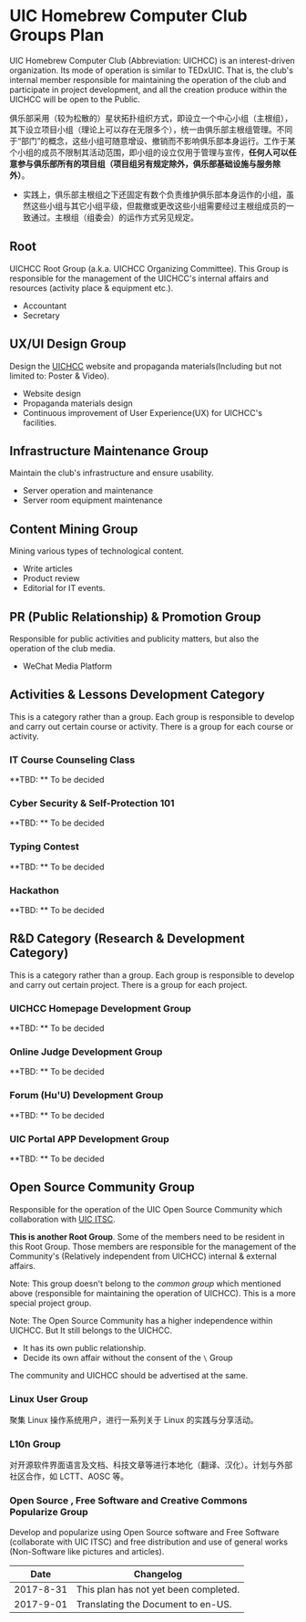 # UIC Homebrew Computer Club Groups Plan


UIC Homebrew Computer Club (Abbreviation: UICHCC) is an interest-driven organization. Its mode of operation is similar to TEDxUIC. That is, the club's internal member responsible for maintaining the operation of the club and participate in project development, and all the creation produce within the UICHCC will be open to the Public.

俱乐部采用（较为松散的）星状拓扑组织方式，即设立一个中心小组（主根组），其下设立项目小组（理论上可以存在无限多个），统一由俱乐部主根组管理。不同于“部门”的概念，这些小组可随意增设、撤销而不影响俱乐部本身运行。工作于某个小组的成员不限制其活动范围，即小组的设立仅用于管理与宣传，**任何人可以任意参与俱乐部所有的项目组（项目组另有规定除外，俱乐部基础设施与服务除外）**。
-  实践上，俱乐部主根组之下还固定有数个负责维护俱乐部本身运作的小组，虽然这些小组与其它小组平级，但裁撤或更改这些小组需要经过主根组成员的一致通过。主根组（组委会）的运作方式另见规定。

## Root

UICHCC Root Group (a.k.a. UICHCC Organizing Committee). This Group is responsible for the management of the UICHCC's internal affairs and resources (activity place & equipment etc.).

- Accountant
- Secretary

## UX/UI Design Group

Design the [UICHCC](https://www.uichcc.com) website and propaganda materials(Including but not limited to: Poster & Video).

- Website design
- Propaganda materials design
- Continuous improvement of User Experience(UX) for UICHCC's facilities.

## Infrastructure Maintenance Group

Maintain the club's infrastructure and ensure usability.
- Server operation and maintenance
- Server room equipment maintenance

## Content Mining Group

Mining various types of technological content. 

- Write articles
- Product review
- Editorial for IT events.

## PR (Public Relationship) & Promotion Group

Responsible for public activities and publicity matters, but also the operation of the club media.

- WeChat Media Platform

## Activities & Lessons Development Category

This is a category rather than a group. Each group is responsible to develop and carry out certain course or activity. There is a group for each course or activity.

### IT Course Counseling Class

**TBD: ** To be decided

### Cyber Security & Self-Protection 101

**TBD: ** To be decided

### Typing Contest

**TBD: ** To be decided

### Hackathon

**TBD: ** To be decided

## R&D Category (Research & Development Category)

This is a category rather than a group. Each group is responsible to develop and carry out certain project. There is a group for each project.

### UICHCC Homepage Development Group

**TBD: ** To be decided

### Online Judge Development Group

**TBD: ** To be decided

### Forum (Hu'U) Development Group

**TBD: ** To be decided

### UIC Portal APP Development Group

**TBD: ** To be decided

## Open Source Community Group

Responsible for the operation of the UIC Open Source Community which collaboration with [UIC ITSC](http://itsc.uic.edu.hk/en/).

**This is another Root Group**. Some of the members need to be resident in this Root Group. Those members are responsible for the management of the Community's (Relatively independent from UICHCC) internal & external affairs.

Note: This group doesn't belong to the *common group* which mentioned above (responsible for maintaining the operation of UICHCC). This is a more special project group.

Note: The Open Source Community has a higher independence within UICHCC. But It still belongs to the UICHCC.

- It has its own public relationship.
- Decide its own affair without the consent of the `\` Group

The community and UICHCC should be advertised at the same.

### Linux User Group

聚集 Linux 操作系统用户，进行一系列关于 Linux 的实践与分享活动。

### L10n Group

对开源软件界面语言及文档、科技文章等进行本地化（翻译、汉化）。计划与外部社区合作，如 LCTT、AOSC 等。

### Open Source , Free Software and Creative Commons Popularize Group

Develop and popularize using Open Source software and Free Software (collaborate with UIC ITSC) and free distribution and use of general works (Non-Software like pictures and articles).



| Date      | Changelog                             |
| --------- | ------------------------------------- |
| 2017-8-31 | This plan has not yet been completed. |
| 2017-9-01 | Translating the Document to en-US.    |